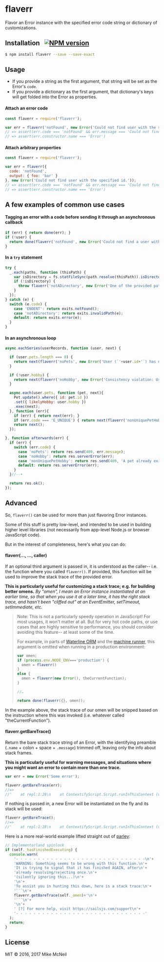 # flaverr

Flavor an Error instance with the specified error code string or dictionary of customizations.


## Installation &nbsp; [![NPM version](https://badge.fury.io/js/flaverr.svg)](http://badge.fury.io/js/flaverr)

```bash
$ npm install flaverr --save --save-exact
```


## Usage

- If you provide a string as the first argument, that string will be set as the Error's `code`.
- If you provide a dictionary as the first argument, that dictionary's keys will get folded into the Error as properties.


#### Attach an error code

```javascript
const flaverr = require('flaverr');

var err = flaverr('notFound', new Error('Could not find user with the specified id.'));
// => assert(err.code === 'notFound' && err.message === 'Could not find user with the specified id.')
// => assert(err.constructor.name === 'Error')
```

#### Attach arbitrary properties

```javascript
const flaverr = require('flaverr');

var err = flaverr({
  code: 'notFound',
  output: { foo: 'bar' }
}, new Error('Could not find user with the specified id.'));
// => assert(err.code === 'notFound' && err.message === 'Could not find user with the specified id.')
// => assert(err.constructor.name === 'Error')
```


## A few examples of common use cases

#### Tagging an error with a code before sending it through an asynchronous callback

```javascript
if (err) { return done(err); }
if (!user) {
  return done(flaverr('notFound', new Error('Could not find a user with that id (`'+req.param('id')+'`).')));
}
```


#### In a `try` statement

```javascript
try {
  _.each(paths, function (thisPath) {
    var isDirectory = fs.statFileSync(path.resolve(thisPath)).isDirectory();
    if (!isDirectory) {
      throw flaverr('notADirectory', new Error('One of the provided paths (`'+path.resolve(thisPath)+'`) points to something other than a directory.'));
    }
  });
} catch (e) {
  switch (e.code) {
    case 'ENOENT': return exits.notFound();
    case 'notADirectory': return exits.invalidPath(e);
    default: return exits.error(e);
  }
}
```

#### In an asynchronous loop

```javascript
async.eachSeries(userRecords, function (user, next) {

  if (user.pets.length === 0) {
    return next(flaverr('noPets', new Error('User (`'+user.id+'`) has no pets yet!')));
  }

  if (!user.hobby) {
    return next(flaverr('noHobby', new Error('Consistency violation: User (`'+user.id+'`) has no hobby!')));
  }

  async.each(user.pets, function (pet, next){
    Pet.update().where({ id: pet.id })
    .set({ likelyHobby: user.hobby })
    .exec(next);
  }, function (err){
    if (err) { return next(err); }
    if (err.code === 'E_UNIQUE') { return next(flaverr('nonUniquePetHobby', err)); }
    return next();
  });

}, function afterwards(err) {
  if (err) {
    switch (err.code) {
      case 'noPets': return res.send(409, err.message);
      case 'noHobby': return res.serverError(err);
      case 'nonUniquePetHobby': return res.send(409, 'A pet already exists with that hobby.');
      default: return res.serverError(err);
    }
  }//--•

  return res.ok();
});
```


## Advanced

So, `flaverr()` can be used for more than just flavoring Error instances.

Some of this stuff is pretty low-level, and intended to be used in building higher level libraries (not necessarily from app-level Node.js or browser JavaScript code).

But in the interest of completeness, here's what you can do:


#### flaverr(…, …, caller)

If an optional third argument is passed in, it is understood as the caller-- i.e. the function where you called `flaverr()`.  If provided, this function will be used to improve the stack trace of the provided error.

**This is particularly useful for customizing a stack trace; e.g. for building better omens.**  _By "omen", I mean an Error instance instantiated at an earlier time, so that when you use it at a later time, it has the right stack trace, and hasn't been "cliffed out" at an EventEmitter, setTimeout, setImmediate, etc._

> Note: This is not a particularly speedy operation in JavaScript!  For most usages, it won't matter at all.  But for very hot code paths, or use cases that are highly sensitive to performance, you should consider avoiding this feature-- at least some of the time.
>
> For example, in parts of [Waterline ORM](http://waterlinejs.org) and the [machine runner](http://node-machine.org), this argument is omitted when running in a production environment:
> ```js
> var omen;
> if (process.env.NODE_ENV==='production') {
>   omen = flaverr()
> }
> else {
>   omen = flaverr(new Error(), theCurrentFunction);
> }
>
> //…
>
> return done(flaverr({}, omen));
> ```

In the example above, the stack trace of our omen will be snipped based on the instruction where this was invoked (i.e. whatever called "theCurrentFunction").



#### flaverr.getBareTrace()

Return the bare stack trace string of an Error, with the identifying preamble (`.name` + colon + space + `.message`) trimmed off, leaving only the info about stack frames.

**This is particularly useful for warning messages, and situations where you might want an error to contain more than one trace.**


```js
var err = new Error('Some error');

flaverr.getBareTrace(err);
//=>
//'    at repl:1:28\n    at ContextifyScript.Script.runInThisContext (vm.js:44:33)\n    at REPLServer.defaultEval (repl.js:239:29)\n    at bound (domain.js:301:14)\n    at REPLServer.runBound [as eval] (domain.js:314:12)\n    at REPLServer.onLine (repl.js:433:10)\n    at emitOne (events.js:120:20)\n    at REPLServer.emit (events.js:210:7)\n    at REPLServer.Interface._onLine (readline.js:278:10)\n    at REPLServer.Interface._line (readline.js:625:8)'
```

If nothing is passed in, a new Error will be instantiated on the fly and its stack will be used:

```js
flaverr.getBareTrace();
//=>
//'    at repl:1:28\n    at ContextifyScript.Script.runInThisContext (vm.js:44:33)\n    at REPLServer.defaultEval (repl.js:239:29)\n    at bound (domain.js:301:14)\n    at REPLServer.runBound [as eval] (domain.js:314:12)\n    at REPLServer.onLine (repl.js:433:10)\n    at emitOne (events.js:120:20)\n    at REPLServer.emit (events.js:210:7)\n    at REPLServer.Interface._onLine (readline.js:278:10)\n    at REPLServer.Interface._line (readline.js:625:8)'
```


Here is a more real-world example lifted straight out of [parley](https://npmjs.com/package/parley):

```javascript
// Implementorland spinlock
if (self._hasFinishedExecuting) {
  console.warn(
    '- - - - - - - - - - - - - - - - - - - - - - - - - - - - - -\n'+
    'WARNING: Something seems to be wrong with this function.\n'+
    'It is trying to signal that it has finished AGAIN, after\n'+
    'already resolving/rejecting once.\n'+
    '(silently ignoring this...)\n'+
    '\n'+
    'To assist you in hunting this down, here is a stack trace:\n'+
    '```\n'+
    flaverr.getBareTrace(self._omen)+'\n'+
    '```\n'+
    '\n'+
    ' [?] For more help, visit https://sailsjs.com/support\n'+
    '- - - - - - - - - - - - - - - - - - - - - - - - - - - - - -'
  );
  return;
}
```


## License

MIT &copy; 2016, 2017 Mike McNeil

